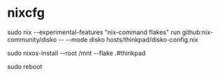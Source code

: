 # nixcfg


sudo nix --experimental-features "nix-command flakes" run github:nix-community/disko -- --mode disko hosts/thinkpad/disko-config.nix

sudo nixos-install --root /mnt --flake .#thinkpad

sudo reboot
